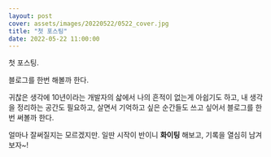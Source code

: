 ```yaml
---
layout: post
cover: assets/images/20220522/0522_cover.jpg
title: "첫 포스팅"
date: 2022-05-22 11:00:00
---
```


첫 포스팅.

블로그를 한번 해볼까 한다.

귀찮은 생각에 10년이라는 개발자의 삷에서 나의 흔적이 없는게 아쉽기도 하고,
내 생각을 정리하는 공간도 필요하고,
살면서 기억하고 싶은 순간들도 쓰고 싶어서 블로그를 한번 써볼까 한다.

얼마나 잘써질지는 모르겠지만. 일딴 시작이 반이니 **화이팅** 해보고, 기록을 열심히 남겨보자~!

